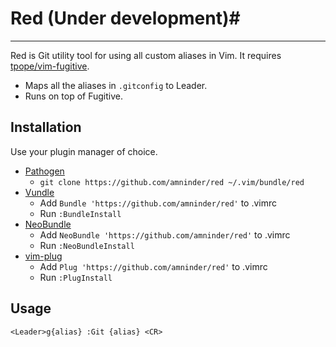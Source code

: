 # Red (Under development)#
------
Red is Git utility tool for using all custom aliases in Vim. It requires [tpope/vim-fugitive](https://github.com/tpope/vim-fugitive).
* Maps all the aliases in `.gitconfig` to Leader.
* Runs on top of Fugitive.

## Installation ##

Use your plugin manager of choice.

- [Pathogen](https://github.com/tpope/vim-pathogen)
  - `git clone https://github.com/amninder/red ~/.vim/bundle/red`
- [Vundle](https://github.com/gmarik/vundle)
  - Add `Bundle 'https://github.com/amninder/red'` to .vimrc
  - Run `:BundleInstall`
- [NeoBundle](https://github.com/Shougo/neobundle.vim)
  - Add `NeoBundle 'https://github.com/amninder/red'` to .vimrc
  - Run `:NeoBundleInstall`
- [vim-plug](https://github.com/junegunn/vim-plug)
  - Add `Plug 'https://github.com/amninder/red'` to .vimrc
  - Run `:PlugInstall`

## Usage ##
```vim
<Leader>g{alias} :Git {alias} <CR>
```
